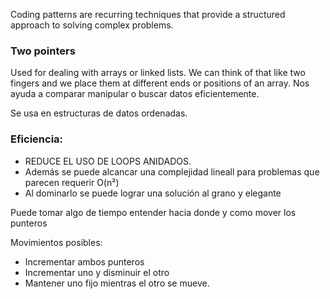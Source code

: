 Coding patterns are recurring techniques that provide a structured approach to solving complex problems.


### Two pointers
Used for dealing with arrays or linked lists.  We can think of that like two fingers and we place them at different ends or positions of an array.
Nos ayuda a comparar manipular o buscar datos eficientemente.

Se usa en estructuras de datos ordenadas.

### Eficiencia:
 - REDUCE EL USO DE LOOPS ANIDADOS.
 - Además se puede alcancar una complejidad lineall para problemas que parecen requerir O(n²)
 - Al dominarlo se puede lograr una solución al grano y elegante

 Puede tomar algo de tiempo entender hacia donde y como mover los punteros


Movimientos posibles:
- Incrementar ambos punteros
- Incrementar uno y disminuir el otro
- Mantener uno fijo mientras el otro se mueve.


